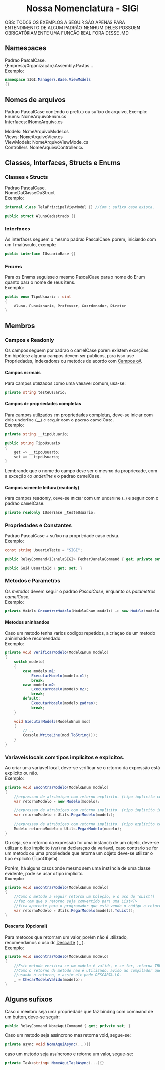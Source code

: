 <div align="center">
    <h1>Nossa Nomenclatura - SIGI</h1>
</div>

OBS: TODOS OS EXEMPLOS A SEGUIR SÃO APENAS PARA ENTENDIMENTO DE ALGUM PADRÃO, NENHUM DELES POSSUEM OBRIGATÓRIAMENTE UMA FUNCÃO REAL FORA DESSE .MD

## Namespaces
Padrao PascalCase.<br/>
{Empresa/Organização}.Assembly.Pastas...<br/>
Exemplo:<br/>
```csharp
namespace SIGI.Managers.Base.ViewModels
{}
```

## Nomes de arquivos
Padrao PascalCase contendo o prefixo ou sufixo do arquivo, Exemplo:<br/>
Enums: NomeArquivoEnum.cs<br/>
Interfaces: INomeArquivo.cs<br/>

Models: NomeArquivoModel.cs<br/>
Views: NomeArquivoView.cs<br/>
ViewModels: NomeArquivoViewModel.cs<br/>
Controllers: NomeArquivoController.cs<br/>

## Classes, Interfaces, Structs e Enums
### Classes e Structs
Padrao PascalCase.<br/>
NomeDaClasseOuStruct<br/>
Exemplo:<br/>
```csharp
internal class TelaPrincipalViewModel {} //Com o sufixo caso exista.

public struct AlunoCadastrado {}
```

### Interfaces
As interfaces seguem o mesmo padrao PascalCase, porem, iniciando com um I maiúsculo, exemplo:
```csharp
public interface IUsuarioBase {}
```

### Enums
Para os Enums seguisse o mesmo PascalCase para o nome do Enum quanto para o nome de seus itens.<br/>
Exemplo:<br/>
```csharp
public enum TipoUsuario : uint
{
    Aluno, Funcionario, Professor, Coordenador, Diretor
}
```

## Membros
### Campos e Readonly
Os campos seguem por padrao o camelCase porem existem exceções.<br/>
Em hipótese alguma campos devem ser publicos, para isso use Propriedades, Indexadores ou metodos de acordo com [Campos c#](https://docs.microsoft.com/pt-br/dotnet/csharp/programming-guide/classes-and-structs/fields).<br/>

#### Campos normais
Para campos utilizados como uma variável comum, usa-se:<br/>
```csharp
private string testeUsuario;
```

#### Campos de propriedades completas
Para campos utilizados em propriedades completas, deve-se iniciar com dois underline (\_\_) e seguir com o padrao camelCase.<br/>
Exemplo:<br/>
```csharp
private string __tipoUsuario;

public string TipoUsuario
{
    get => __tipoUsuario;
    set => __tipoUsuario;
}
```
Lembrando que o nome do campo deve ser o mesmo da propriedade, com a exceção do *underline* e o padrao camelCase.<br/>

#### Campos somente leitura (readonly)
Para campos readonly, deve-se iniciar com um underline (\_) e seguir com o padrao camelCase.<br/>
```csharp
private readonly IUserBase _testeUsuario;
```

### Propriedades e Constantes
Padrao PascalCase + sufixo na propriedade caso exista.<br/>
Exemplo:<br/>
```csharp
const string UsuarioTeste = "SIGI";

public RelayCommand<IJanelaSIGI> FecharJanelaCommand { get; private set; }

public Guid UsuarioId { get; set; }
```

### Metodos e Parametros
Os *metodos* devem seguir o padrao _PascalCase_, enquanto os *parametros* _camelCase_.<br/>
Exemplo:<br/>
```csharp
private Modelo EncontrarModelo(ModeloEnum modelo) => new Modelo(modelo);
```

#### Metodos aninhandos
Caso um metodo tenha varios codigos repetidos, a criaçao de um metodo anininhado é recomendado.<br/>
Exemplo:<br/>
```csharp
private void VerificarModelo(ModeloEnum modelo)
{
    switch(modelo)
    {
        case modelo.m1:
            ExecutarModelo(modelo.m1);
            break;
        case modelo.m2:
            ExecutarModelo(modelo.m2);
            break;
        default:
            ExecutarModelo(modelo.padrao);
            break;
    }
    
    void ExecutarModelo(ModeloEnum mod)
    {
        //...
        Console.WriteLine(mod.ToString());
    }
}
```

### Variaveis locais com tipos implicitos e explicitos.
Ao criar uma variável local, deve-se verificar se o retorno da expressão está explicito ou não.<br/>
Exemplo:
```csharp
private void EncontrarModelo(ModeloEnum modelo)
{
    //expressao de atribuiçao com retorno explicito. (tipo implicito correto)
    var retornoModelo = new Modelo(modelo);
    
    //expressao de atribuiçao com retorno implicito. (tipo implicito incorreto)
    var retornoModelo = Utils.PegarModelo(modelo);
    
    //expressao de atribuiçao com retorno implicito. (tipo explícito correto)
    Modelo retornoModelo = Utils.PegarModelo(modelo);
}
```

Ou seja, se o retorno da expressão for uma instancia de um objeto, deve-se utilizar o tipo implicito (var) na declaraçao da variavel, caso contrario se for um metodo ou uma propriedade que retorna um objeto deve-se utilizar o tipo explicito (TipoObjeto).<br/>

Porém, há alguns casos onde mesmo sem uma instância de uma classe evidente, pode se usar o tipo implícito.<br/>
Exemplo:
```csharp
private void EncontrarModelo(ModeloEnum modelo)
{
    //Como o metodo a seguir retorna um Coleção, e o uso do ToList() 
    //faz com que o retorno seja convertido para uma List<T>.
    //fica aparente para o programador que está vendo o código o retorno da expressão de atribuiçao.
    var retornoModelo = Utils.PegarModelo(modelo).ToList();
}
```

#### Descarte (Opcional)
Para metodos que retornam um valor, porém não é utilizado, recomendamos o uso do [Descarte](https://docs.microsoft.com/pt-br/dotnet/csharp/discards) ( \_ ).<br/>
Exemplo:<br/>
```csharp
private void EncontrarModelo(ModeloEnum modelo)
{
    //Este metodo verifica se um modelo é valido, e se for, retorna TRUE, caso contrario false.
    //Como o retorno do metodo nao é utilizado, aviso ao compilador que nao estou 
    //usando o retorno, e assim ele pode DESCARTA-LO.
    _ = ChecarModeloValido(modelo);
}
```

## Alguns sufixos
Caso o membro seja uma propriedade que faz binding com command de um button, deve-se seguir:
```csharp
public RelayCommand NomeAquiCommand { get; private set; }
```

Caso um metodo seja assíncrono mas retorna void, segue-se:
```csharp
private async void NomeAquiAsync(...){}
```

caso um metodo seja assíncrono e retorne um valor, segue-se:
```csharp
private Task<string> NomeAquiTaskAsync(...){}
```

